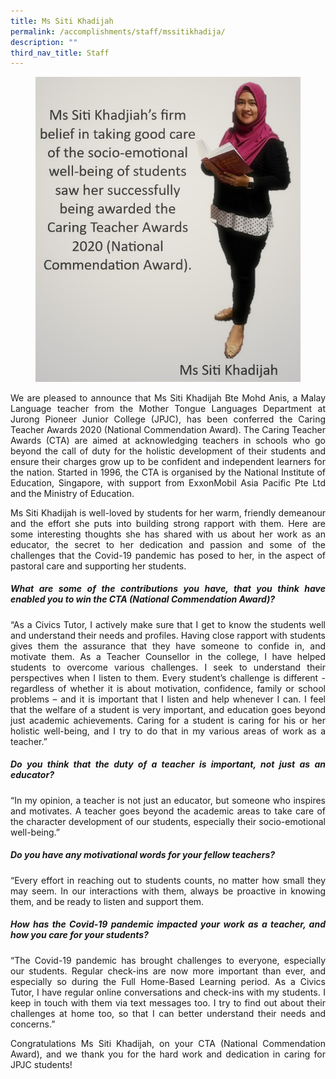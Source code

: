 ```yaml
---
title: Ms Siti Khadijah
permalink: /accomplishments/staff/mssitikhadija/
description: ""
third_nav_title: Staff
---
```

<figure>
<img src="/images/Ms%20Siti%20Khadijah.jpg">
</figure>
<div align="justify">
<p>
We are pleased to announce that Ms Siti Khadijah Bte Mohd Anis, a Malay Language teacher from the Mother Tongue Languages Department at Jurong Pioneer Junior College (JPJC), has been conferred the Caring Teacher Awards 2020 (National Commendation Award). The Caring Teacher Awards (CTA) are aimed at acknowledging teachers in schools who go beyond the call of duty for the holistic development of their students and ensure their charges grow up to be confident and independent learners for the nation. Started in 1996, the CTA is organised by the National Institute of Education, Singapore, with support from ExxonMobil Asia Pacific Pte Ltd and the Ministry of Education.</p>

<p>
Ms Siti Khadijah is well-loved by students for her warm, friendly demeanour and the effort she puts into building strong rapport with them. Here are some interesting thoughts she has shared with us about her work as an educator, the secret to her dedication and passion and some of the challenges that the Covid-19 pandemic has posed to her, in the aspect of pastoral care and supporting her students.</p>

<h5><strong>What are some of the contributions you have, that you think have enabled you to win the CTA (National Commendation Award)?</strong></h5>
<p>
“As a Civics Tutor, I actively make sure that I get to know the students well and understand their needs and profiles. Having close rapport with students gives them the assurance that they have someone to confide in, and motivate them. As a Teacher Counsellor in the college, I have helped students to overcome various challenges. I seek to understand their perspectives when I listen to them. Every student’s challenge is different - regardless of whether it is about motivation, confidence, family or school problems – and it is important that I listen and help whenever I can. I feel that the welfare of a student is very important, and education goes beyond just academic achievements. Caring for a student is caring for his or her holistic well-being, and I try to do that in my various areas of work as a teacher.”</p>

<h5><strong>Do you think that the duty of a teacher is important, not just as an educator?</strong></h5>
<p>
“In my opinion, a teacher is not just an educator, but someone who inspires and motivates. A teacher goes beyond the academic areas to take care of the character development of our students, especially their socio-emotional well-being.”</p>

<h5><strong>Do you have any motivational words for your fellow teachers?</strong></h5>
<p>
“Every effort in reaching out to students counts, no matter how small they may seem. In our interactions with them, always be proactive in knowing them, and be ready to listen and support them.</p>

<h5><strong>How has the Covid-19 pandemic impacted your work as a teacher, and how you care for your students?</strong></h5>
<p>
“The Covid-19 pandemic has brought challenges to everyone, especially our students. Regular check-ins are now more important than ever, and especially so during the Full Home-Based Learning period. As a Civics Tutor, I have regular online conversations and check-ins with my students. I keep in touch with them via text messages too. I try to find out about their challenges at home too, so that I can better understand their needs and concerns.”</p>

<p>
Congratulations Ms Siti Khadijah, on your CTA (National Commendation Award), and we thank you for the hard work and dedication in caring for JPJC students!</p>